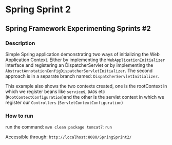 # Spring Sprint 2

## Spring Framework Experimenting Sprints #2

### Description
Simple Spring application demonstrating two ways of initializing the Web Application Context. Either by implementing the `WebApplicationInitializer` interface and registering an DispatcherServlet or by implementing the `AbstractAnnotationConfigDispatcherServletInitializer`. The second approach is in a separate branch named: `DispatcherServletInitializer`.

This example also shows the two contexts created, one is the rootContext in which we register beans like `service`s, `DAO`s etc (`RootContextConfiguration`)and the other is the servlet context in which we register our `Controllers` (`ServletContextConfiguration`)

### How to run
run the command: `mvn clean package tomcat7:run`

Accessible through: `http://localhost:8080/SpringSprint2/`
